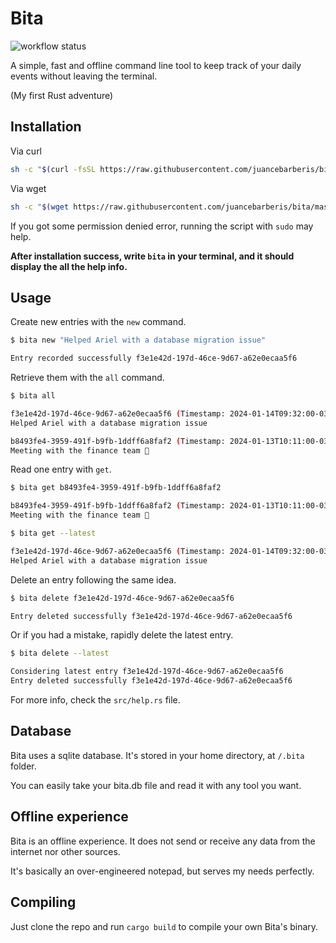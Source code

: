 # Bita

![workflow status](https://github.com/juancebarberis/bita/actions/workflows/rust.yml/badge.svg)

A simple, fast and offline command line tool to keep track of your daily events without leaving the terminal.

(My first Rust adventure)

## Installation

Via curl
```bash
sh -c "$(curl -fsSL https://raw.githubusercontent.com/juancebarberis/bita/master/tools/install.sh)"
```

Via wget
```bash
sh -c "$(wget https://raw.githubusercontent.com/juancebarberis/bita/master/tools/install.sh -O -)"
```

If you got some permission denied error, running the script with `sudo` may help.

**After installation success, write `bita` in your terminal, and it should display the all the help info.**

## Usage

Create new entries with the `new` command.
```bash
$ bita new "Helped Ariel with a database migration issue"

Entry recorded successfully f3e1e42d-197d-46ce-9d67-a62e0ecaa5f6
```

Retrieve them with the `all` command.
```bash
$ bita all

f3e1e42d-197d-46ce-9d67-a62e0ecaa5f6 (Timestamp: 2024-01-14T09:32:00-03:00)
Helped Ariel with a database migration issue

b8493fe4-3959-491f-b9fb-1ddff6a8faf2 (Timestamp: 2024-01-13T10:11:00-03:00)
Meeting with the finance team 💸
```

Read one entry with `get`.
```bash
$ bita get b8493fe4-3959-491f-b9fb-1ddff6a8faf2

b8493fe4-3959-491f-b9fb-1ddff6a8faf2 (Timestamp: 2024-01-13T10:11:00-03:00)
Meeting with the finance team 💸

$ bita get --latest

f3e1e42d-197d-46ce-9d67-a62e0ecaa5f6 (Timestamp: 2024-01-14T09:32:00-03:00)
Helped Ariel with a database migration issue
```

Delete an entry following the same idea.
```bash
$ bita delete f3e1e42d-197d-46ce-9d67-a62e0ecaa5f6

Entry deleted successfully f3e1e42d-197d-46ce-9d67-a62e0ecaa5f6
```

Or if you had a mistake, rapidly delete the latest entry.

```bash
$ bita delete --latest

Considering latest entry f3e1e42d-197d-46ce-9d67-a62e0ecaa5f6
Entry deleted successfully f3e1e42d-197d-46ce-9d67-a62e0ecaa5f6
```

For more info, check the `src/help.rs` file.

## Database

Bita uses a sqlite database. It's stored in your home directory, at `/.bita` folder.

You can easily take your bita.db file and read it with any tool you want.

## Offline experience

Bita is an offline experience. It does not send or receive any data from the internet nor other sources.

It's basically an over-engineered notepad, but serves my needs perfectly.

## Compiling

Just clone the repo and run `cargo build` to compile your own Bita's binary.